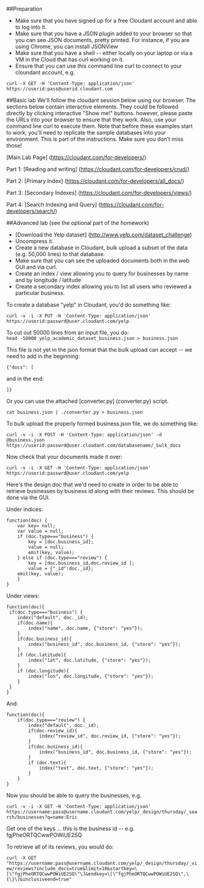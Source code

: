 ##Preparation
* Make sure that you have signed up for a free Cloudant account and able to log into it. 
* Make sure that you have a JSON plugin added to your browser so that you can see JSON documents, pretty printed.  For instance, if you are using Chrome, you can install JSONView
* Make sure that you have a shell -- either locally on your laptop or via a VM in the Cloud that has curl working on it.
* Ensure that you can use this command line curl to connect to your cloundant account, e.g.

`curl -X GET -H 'Content-Type: application/json' https://userid:pass@userid.cloudant.com`


##Basic lab
We'll follow the cloudant session below using our browser.  The sections below contain interactive elements.  They could be followed directly by clicking interactive "Show me!" buttons.  however, please paste the URLs into your browser to ensure that they work.  Also, use your command line curl to execute them.  Note that before these examples start to work, you'll need to replicate the sample databases into your environment.  This is part of the instructions.  Make sure you don't miss those!

[Main Lab Page] (https://cloudant.com/for-developers/)

Part 1: [Reading and writing] (https://cloudant.com/for-developers/crud/)

Part 2: [Primary Index] (https://cloudant.com/for-developers/all_docs/)

Part 3: [Secondary Indexes] (https://cloudant.com/for-developers/views/)

Part 4: [Search Indexing and Query] (https://cloudant.com/for-developers/search/)

##Advanced lab (see the optional part of the homework)
* [Download the Yelp dataset] (http://www.yelp.com/dataset_challenge)
* Uncompress it.  
* Create a new database in Cloudant, bulk upload a subset of the data (e.g. 50,000 lines) to that database.
* Make sure that you can see the uploaded documents both in the web GUI and via curl.  
* Create an index / view allowing you to query for businesses by name and by longitude / latitude
* Create a secondary index allowing you to list all users who reviewed a particular business.

To create a database "yelp" in Cloudant, you'd do something like:

`curl -v -i -X PUT -H 'Content-Type: application/json' https://userid:passwrd@user.cloudant.com/yelp`

To cut out 50000 lines from an input file, you do:  
`head -50000 yelp_academic_dataset_business.json > business.json`

This file is not yet in the json format that the bulk upload can accept -- we need to add in the beginning:

`{"docs": [`

and in the end:

`]}`

Or you can use the attached [converter.py] (converter.py) script.


`cat business.json | ./converter.py > business.json`

To bulk upload the properly formed business.json file, we do something like:

`curl -v -i -X POST -H 'Content-Type: application/json' -d @business.json https://userid:passwrd@user.cloudant.com/databasename/_bulk_docs`

Now check that your documents made it over:

`curl -v -i -X GET -H 'Content-Type: application/json' https://userid:passwrd@user.cloudant.com/yelp`

Here's the design doc that we'd need to create in order to be able to retrieve businesses by business id along with their reviews. This should be done via the GUI.

Under indices:

    function(doc) {  
	    var key= null;  
	    var value = null;  
	    if (doc.type==="business") {  
	    	key = [doc.business_id];  
	    	value = null;  
	    	emit(key, value);  
	    } else if (doc.type==="review") { 
	    	key = [doc.business_id,doc.review_id ];  
	    	value = {"_id":doc._id};  
		emit(key, value); 
	    }  
    }  


Under views:

    function(doc){
     if(doc.type==="business") {
    	index("default", doc._id);
    	if(doc.name){
    		index("name", doc.name, {"store": "yes"});
    	}
    	if(doc.business_id){
    		index("business_id", doc.business_id, {"store": "yes"});
    	}					
    	if (doc.latitude){
    		index("lat", doc.latitude, {"store": "yes"});
    	}
	    if (doc.longitude){
	    	index("lon", doc.longitude, {"store": "yes"});
	    }
     }
    }

And:

    function(doc){
    	if(doc.type==="review") {
    		index("default", doc._id);
    		if(doc.review_id){
    			index("review_id", doc.review_id, {"store": "yes"});
    		}
    		if(doc.business_id){
		    	index("business_id", doc.business_id, {"store": "yes"});
    	    }					
	    	if (doc.text){
	    		index("text", doc.text, {"store": "yes"});
	    	}
	    }
    }



Now you should be able to query the businesses, e.g.


`curl -v -i -X GET -H 'Content-Type: application/json' https://username:pass@username.cloudant.com/yelp/_design/thursday/_search/businesses?q=name:Eric`


Get one of the keys ... this is the business id -- e.g. fgjPheORTQCwwPOWiUE2SQ

To retrieve all of its reviews, you would do:

`curl -X GET "https://username:pass@username.cloudant.com/yelp/_design/thursday/_view/reviews?include_docs=true&limit=10&startkey=\[\"fgjPheORTQCwwPOWiUE2SQ\"\]&endkey=\[\"fgjPheORTQCwwPOWiUE2SQ\",\{\}\]&inclusiveend=true"`




